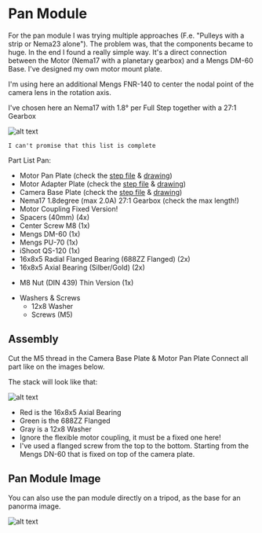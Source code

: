 # Pan Module
For the pan module I was trying multiple approaches (F.e. "Pulleys with a strip or Nema23 alone"). The problem was, that the components became to huge.
In the end I found a really simple way. It's a direct connection between the Motor (Nema17 with a planetary gearbox) and a Mengs DM-60 Base. I've designed my own motor mount plate.

I'm using here an additional Mengs FNR-140 to center the nodal point of the camera lens in the rotation axis.

I've chosen here an Nema17 with 1.8° per Full Step together with a 27:1 Gearbox

![alt text](https://github.com/JoJ123/Camera-Motion-Slider/blob/master/Hardware/2%20Pan%20Module/images/Pan2.jpg?raw=true)

```
I can't promise that this list is complete
```

Part List Pan:
* Motor Pan Plate (check the [step file](https://github.com/JoJ123/Camera-Motion-Slider/blob/master/Hardware/2%20Pan%20Module/parts/MotorPanModule.step?raw=true) & [drawing](https://github.com/JoJ123/Camera-Motion-Slider/blob/master/Hardware/2%20Pan%20Module/parts/MotorPanModule.pdf?raw=true))
* Motor Adapter Plate (check the [step file](https://github.com/JoJ123/Camera-Motion-Slider/blob/master/Hardware/2%20Pan%20Module/parts/MotorAdapterPlate.step?raw=true) & [drawing](https://github.com/JoJ123/Camera-Motion-Slider/blob/master/Hardware/2%20Pan%20Module/parts/MotorAdapterPlate.pdf?raw=true))
* Camera Base Plate (check the [step file](https://github.com/JoJ123/Camera-Motion-Slider/blob/master/Hardware/2%20Pan%20Module/parts/CameraBasePlate.step?raw=true) & [drawing](https://github.com/JoJ123/Camera-Motion-Slider/blob/master/Hardware/2%20Pan%20Module/parts/CameraBasePlate.pdf?raw=true))
* Nema17 1.8degree (max 2.0A) 27:1 Gearbox (check the max length!)
* Motor Coupling Fixed Version! 
* Spacers (40mm) (4x)
* Center Screw M8 (1x)
* Mengs DM-60 (1x)
* Mengs PU-70 (1x)
* iShoot QS-120 (1x)
* 16x8x5 Radial Flanged Bearing (688ZZ Flanged) (2x)
* 16x8x5 Axial Bearing (Silber/Gold) (2x)
+ M8 Nut (DIN 439) Thin Version (1x)
* Washers & Screws
  * 12x8 Washer
  * Screws (M5)

## Assembly
Cut the M5 thread in the Camera Base Plate & Motor Pan Plate
Connect all part like on the images below.

The stack will look like that:

![alt text](https://github.com/JoJ123/Camera-Motion-Slider/blob/master/Hardware/2%20Pan%20Module/images/Pan1.png?raw=true)
- Red is the 16x8x5 Axial Bearing
- Green is the 688ZZ Flanged
- Gray is a 12x8 Washer
- Ignore the flexible motor coupling, it must be a fixed one here!
- I've used a flanged screw from the top to the bottom. Starting from the Mengs DN-60 that is fixed on top of the camera plate.


## Pan Module Image
You can also use the pan module directly on a tripod, as the base for an panorma image.

![alt text](https://github.com/JoJ123/Camera-Motion-Slider/blob/master/Hardware/2%20Pan%20Module/images/Pan3.jpg?raw=true)
